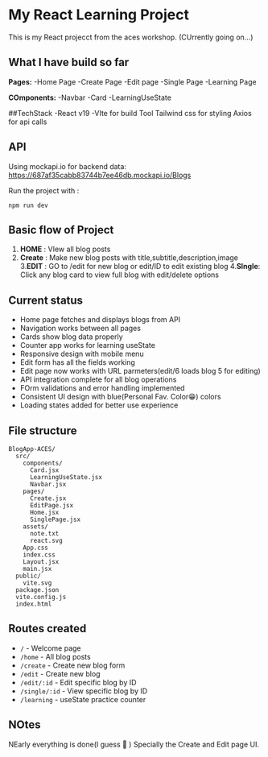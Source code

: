 # My React Learning Project

This is my React projecct from the aces workshop. (CUrrently going on...)

## What I have build so far

**Pages:**
-Home Page
-Create Page
-Edit page
-Single Page
-Learning Page

**COmponents:**
-Navbar
-Card
-LearningUseState

##TechStack
-React v19
-VIte for build Tool
Tailwind css for styling
Axios for api calls

## API

Using mockapi.io for backend data: https://687af35cabb83744b7ee46db.mockapi.io/Blogs

Run the project with :

```
npm run dev
```

## Basic flow of Project

1. **HOME** : VIew all blog posts
2. **Create** : Make new blog posts with title,subtitle,description,image 3.**EDIT** : GO to /edit for new blog or edit/ID to edit existing blog 4.**SIngle**: Click any blog card to view full blog with edit/delete options

## Current status

- Home page fetches and displays blogs from API
- Navigation works between all pages
- Cards show blog data properly
- Counter app works for learning useState
- Responsive design with mobile menu
- Edit form has all the fields working
- Edit page now works with URL parmeters(edit/6 loads blog 5 for editing)
- API integration complete for all blog operations
- FOrm validations and error handling implemented
- Consistent UI design with blue(Personal Fav. Color😁) colors
- Loading states added for better use experience

## File structure

```
BlogApp-ACES/
  src/
    components/
      Card.jsx
      LearningUseState.jsx
      Navbar.jsx
    pages/
      Create.jsx
      EditPage.jsx
      Home.jsx
      SinglePage.jsx
    assets/
      note.txt
      react.svg
    App.css
    index.css
    Layout.jsx
    main.jsx
  public/
    vite.svg
  package.json
  vite.config.js
  index.html
```

## Routes created

- `/` - Welcome page
- `/home` - All blog posts
- `/create` - Create new blog form
- `/edit` - Create new blog
- `/edit/:id` - Edit specific blog by ID
- `/single/:id` - View specific blog by ID
- `/learning` - useState practice counter

## NOtes

NEarly everything is done(I guess 🤔 ) Specially the Create and Edit page UI.
